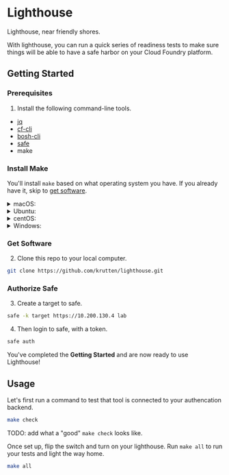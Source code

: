 # Lighthouse

Lighthouse, near friendly shores.

With lighthouse, you can run a quick series of readiness tests to make sure things will be able to have a safe harbor on your Cloud Foundry platform.

## Getting Started

### Prerequisites

1. Install the following command-line tools.

* [jq](https://stedolan.github.io/jq/download/)
* [cf-cli](https://docs.cloudfoundry.org/cf-cli/install-go-cli.html)
* [bosh-cli](https://bosh.io/docs/cli-v2-install/)
* [safe](https://github.com/starkandwayne/safe#attention-homebrew-users)
* make

### Install Make

You'll install `make` based on what operating system you have.  If you already have it, skip to [get software](#get-software).

<details><summary>macOS:</summary>

```bash
xcode-select --install
```

</details>

<details><summary>Ubuntu:</summary>

```bash
sudo apt-get install build-essential
```

</details>

<details><summary>centOS:</summary>

```bash
yum groupinstall "Development Tools"
```

</details>

<details><summary>Windows:</summary>

Go here: [http://gnuwin32.sourceforge.net/packages/make.htm](http://gnuwin32.sourceforge.net/packages/make.htm)

</details>

### Get Software

2. Clone this repo to your local computer.

```bash
git clone https://github.com/krutten/lighthouse.git
```

### Authorize Safe

3. Create a target to safe.

```bash
safe -k target https://10.200.130.4 lab
```

4. Then login to safe, with a token.

```bash
safe auth
```

You've completed the **Getting Started** and are now ready to use Lighthouse!

## Usage

Let's first run a command to test that tool is connected to your authencation backend.

```bash
make check
```

TODO: add what a "good" `make check` looks like.

Once set up, flip the switch and turn on your lighthouse.  Run `make all` to run your tests and light the way home.

```bash
make all
```